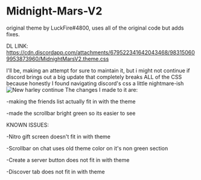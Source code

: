 # Midnight-Mars-V2
original theme by LuckFire#4800, uses all of the original code but adds fixes.

DL LINK: https://cdn.discordapp.com/attachments/679522341642043468/983150609953873960/MidnightMarsV2.theme.css

I'll be, making an attempt for sure to maintain it, but i might not continue if discord brings out a big update that completely breaks ALL of the CSS because honestly  I found navigating discord's css a little nightmare-ish
![New harley continue](https://user-images.githubusercontent.com/103460245/163261737-f8ce971e-38a7-4371-a725-0e200d05292d.PNG)
The changes I made to it are: 

-making the friends list actually fit in with the theme

-made the scrollbar bright green so its easier to see

KNOWN ISSUES:

-Nitro gift screen doesn't fit in with theme

-Scrollbar on chat uses old theme color on it's non green section

-Create a server button does not fit in with theme

-Discover tab does not fit in with theme
